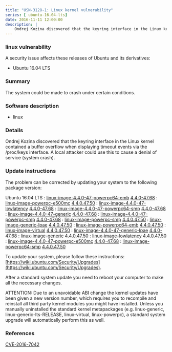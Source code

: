 ```yaml
---
title: "USN-3128-1: Linux kernel vulnerability"
series: [ ubuntu-16.04-lts]
date: 2016-11-11 12:00:00
description: |
    Ondrej Kozina discovered that the keyring interface in the Linux kernel contained a buffer overflow when displaying timeout events via the /proc/keys interface. A local attacker could use this to cause a denial of service (system crash). 
--- 
```

 
 


### linux vulnerability

A security issue affects these releases of Ubuntu and its derivatives:

* Ubuntu 16.04 LTS

### Summary

The system could be made to crash under certain conditions. 

### Software description

* linux 

### Details

Ondrej Kozina discovered that the keyring interface in the Linux kernel contained a buffer overflow when displaying timeout events via the /proc/keys interface. A local attacker could use this to cause a denial of service (system crash). 

### Update instructions

The problem can be corrected by updating your system to the following package version:

Ubuntu 16.04 LTS
 : [linux-image-4.4.0-47-powerpc64-emb](https://launchpad.net/ubuntu/+source/linux) <span> [4.4.0-47.68](https://launchpad.net/ubuntu/+source/linux/4.4.0-47.68) </span> 
 : [linux-image-powerpc-e500mc](https://launchpad.net/ubuntu/+source/linux) <span> [4.4.0.47.50](https://launchpad.net/ubuntu/+source/linux/4.4.0-47.68) </span> 
 : [linux-image-4.4.0-47-lowlatency](https://launchpad.net/ubuntu/+source/linux) <span> [4.4.0-47.68](https://launchpad.net/ubuntu/+source/linux/4.4.0-47.68) </span> 
 : [linux-image-4.4.0-47-powerpc64-smp](https://launchpad.net/ubuntu/+source/linux) <span> [4.4.0-47.68](https://launchpad.net/ubuntu/+source/linux/4.4.0-47.68) </span> 
 : [linux-image-4.4.0-47-generic](https://launchpad.net/ubuntu/+source/linux) <span> [4.4.0-47.68](https://launchpad.net/ubuntu/+source/linux/4.4.0-47.68) </span> 
 : [linux-image-4.4.0-47-powerpc-smp](https://launchpad.net/ubuntu/+source/linux) <span> [4.4.0-47.68](https://launchpad.net/ubuntu/+source/linux/4.4.0-47.68) </span> 
 : [linux-image-powerpc-smp](https://launchpad.net/ubuntu/+source/linux) <span> [4.4.0.47.50](https://launchpad.net/ubuntu/+source/linux/4.4.0-47.68) </span> 
 : [linux-image-generic-lpae](https://launchpad.net/ubuntu/+source/linux) <span> [4.4.0.47.50](https://launchpad.net/ubuntu/+source/linux/4.4.0-47.68) </span> 
 : [linux-image-powerpc64-emb](https://launchpad.net/ubuntu/+source/linux) <span> [4.4.0.47.50](https://launchpad.net/ubuntu/+source/linux/4.4.0-47.68) </span> 
 : [linux-image-virtual](https://launchpad.net/ubuntu/+source/linux) <span> [4.4.0.47.50](https://launchpad.net/ubuntu/+source/linux/4.4.0-47.68) </span> 
 : [linux-image-4.4.0-47-generic-lpae](https://launchpad.net/ubuntu/+source/linux) <span> [4.4.0-47.68](https://launchpad.net/ubuntu/+source/linux/4.4.0-47.68) </span> 
 : [linux-image-generic](https://launchpad.net/ubuntu/+source/linux) <span> [4.4.0.47.50](https://launchpad.net/ubuntu/+source/linux/4.4.0-47.68) </span> 
 : [linux-image-lowlatency](https://launchpad.net/ubuntu/+source/linux) <span> [4.4.0.47.50](https://launchpad.net/ubuntu/+source/linux/4.4.0-47.68) </span> 
 : [linux-image-4.4.0-47-powerpc-e500mc](https://launchpad.net/ubuntu/+source/linux) <span> [4.4.0-47.68](https://launchpad.net/ubuntu/+source/linux/4.4.0-47.68) </span> 
 : [linux-image-powerpc64-smp](https://launchpad.net/ubuntu/+source/linux) <span> [4.4.0.47.50](https://launchpad.net/ubuntu/+source/linux/4.4.0-47.68) </span> 

To update your system, please follow these instructions: [https://wiki.ubuntu.com/Security/Upgrades](https://wiki.ubuntu.com/Security/Upgrades).

After a standard system update you need to reboot your computer to make all the necessary changes.

ATTENTION: Due to an unavoidable ABI change the kernel updates have been given a new version number, which requires you to recompile and reinstall all third party kernel modules you might have installed. Unless you manually uninstalled the standard kernel metapackages (e.g. linux-generic, linux-generic-lts-RELEASE, linux-virtual, linux-powerpc), a standard system upgrade will automatically perform this as well. 

### References

 
 [CVE-2016-7042](http://people.ubuntu.com/~ubuntu-security/cve/CVE-2016-7042)
 

